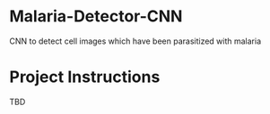 # Malaria-Detector-CNN
CNN to detect cell images which have been parasitized with malaria

# Project Instructions
TBD
